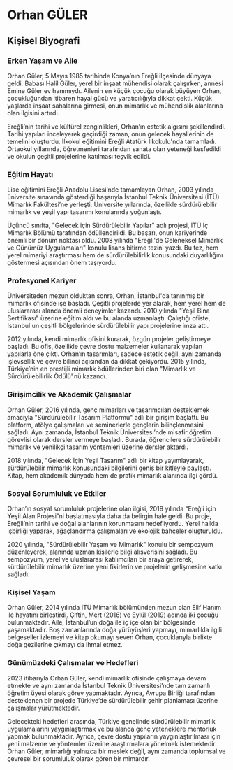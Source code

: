 # Orhan GÜLER

## Kişisel Biyografi

### Erken Yaşam ve Aile

Orhan Güler, 5 Mayıs 1985 tarihinde Konya’nın Ereğli ilçesinde dünyaya geldi. Babası Halil Güler, yerel bir inşaat mühendisi olarak çalışırken, annesi Emine Güler ev hanımıydı. Ailenin en küçük çocuğu olarak büyüyen Orhan, çocukluğundan itibaren hayal gücü ve yaratıcılığıyla dikkat çekti. Küçük yaşlarda inşaat sahalarına girmesi, onun mimarlık ve mühendislik alanlarına olan ilgisini artırdı.

Ereğli’nin tarihi ve kültürel zenginlikleri, Orhan’ın estetik algısını şekillendirdi. Tarihi yapıları inceleyerek geçirdiği zaman, onun gelecek hayallerinin de temelini oluşturdu. İlkokul eğitimini Ereğli Atatürk İlkokulu'nda tamamladı. Ortaokul yıllarında, öğretmenleri tarafından sanata olan yeteneği keşfedildi ve okulun çeşitli projelerine katılması teşvik edildi.

### Eğitim Hayatı

Lise eğitimini Ereğli Anadolu Lisesi’nde tamamlayan Orhan, 2003 yılında üniversite sınavında gösterdiği başarıyla İstanbul Teknik Üniversitesi (İTÜ) Mimarlık Fakültesi’ne yerleşti. Üniversite yıllarında, özellikle sürdürülebilir mimarlık ve yeşil yapı tasarımı konularında yoğunlaştı.

Üçüncü sınıfta, "Gelecek için Sürdürülebilir Yapılar" adlı projesi, İTÜ İç Mimarlık Bölümü tarafından ödüllendirildi. Bu başarı, onun kariyerinde önemli bir dönüm noktası oldu. 2008 yılında "Ereğli'de Geleneksel Mimarlık ve Günümüz Uygulamaları" konulu lisans bitirme tezini yazdı. Bu tez, hem yerel mimariyi araştırması hem de sürdürülebilirlik konusundaki duyarlılığını göstermesi açısından önem taşıyordu.

### Profesyonel Kariyer

Üniversiteden mezun olduktan sonra, Orhan, İstanbul'da tanınmış bir mimarlık ofisinde işe başladı. Çeşitli projelerde yer alarak, hem yerel hem de uluslararası alanda önemli deneyimler kazandı. 2010 yılında "Yeşil Bina Sertifikası" üzerine eğitim aldı ve bu alanda uzmanlaştı. Çalıştığı ofiste, İstanbul'un çeşitli bölgelerinde sürdürülebilir yapı projelerine imza attı.

2012 yılında, kendi mimarlık ofisini kurarak, özgün projeler geliştirmeye başladı. Bu ofis, özellikle çevre dostu malzemeler kullanarak yapılan yapılarla öne çıktı. Orhan’ın tasarımları, sadece estetik değil, aynı zamanda işlevsellik ve çevre bilinci açısından da dikkat çekiyordu. 2015 yılında, Türkiye’nin en prestijli mimarlık ödüllerinden biri olan "Mimarlık ve Sürdürülebilirlik Ödülü"nü kazandı.

### Girişimcilik ve Akademik Çalışmalar

Orhan Güler, 2016 yılında, genç mimarları ve tasarımcıları desteklemek amacıyla "Sürdürülebilir Tasarım Platformu" adlı bir girişim başlattı. Bu platform, atölye çalışmaları ve seminerlerle gençlerin bilinçlenmesini sağladı. Aynı zamanda, İstanbul Teknik Üniversitesi’nde misafir öğretim görevlisi olarak dersler vermeye başladı. Burada, öğrencilere sürdürülebilir mimarlık ve yenilikçi tasarım yöntemleri üzerine dersler aktardı.

2018 yılında, "Gelecek İçin Yeşil Tasarım" adlı bir kitap yayımlayarak, sürdürülebilir mimarlık konusundaki bilgilerini geniş bir kitleyle paylaştı. Kitap, hem akademik dünyada hem de pratik mimarlık alanında ilgi gördü.

### Sosyal Sorumluluk ve Etkiler

Orhan’ın sosyal sorumluluk projelerine olan ilgisi, 2019 yılında “Ereğli için Yeşil Alan Projesi”ni başlatmasıyla daha da belirgin hale geldi. Bu proje, Ereğli’nin tarihi ve doğal alanlarının korunmasını hedefliyordu. Yerel halkla işbirliği yaparak, ağaçlandırma çalışmaları ve ekolojik bahçeler oluşturuldu.

2020 yılında, "Sürdürülebilir Yaşam ve Mimarlık" konulu bir sempozyum düzenleyerek, alanında uzman kişilerle bilgi alışverişini sağladı. Bu sempozyum, yerel ve uluslararası katılımcıları bir araya getirerek, sürdürülebilir mimarlık üzerine yeni fikirlerin ve projelerin gelişmesine katkı sağladı.

### Kişisel Yaşam

Orhan Güler, 2014 yılında İTÜ Mimarlık bölümünden mezun olan Elif Hanım ile hayatını birleştirdi. Çiftin, Mert (2016) ve Eylül (2019) adında iki çocuğu bulunmaktadır. Aile, İstanbul’un doğa ile iç içe olan bir bölgesinde yaşamaktadır. Boş zamanlarında doğa yürüyüşleri yapmayı, mimarlıkla ilgili belgeseller izlemeyi ve kitap okumayı seven Orhan, çocuklarıyla birlikte doğa gezilerine çıkmayı da ihmal etmez.

### Günümüzdeki Çalışmalar ve Hedefleri

2023 itibarıyla Orhan Güler, kendi mimarlık ofisinde çalışmaya devam etmekte ve aynı zamanda İstanbul Teknik Üniversitesi’nde tam zamanlı öğretim üyesi olarak görev yapmaktadır. Ayrıca, Avrupa Birliği tarafından desteklenen bir projede Türkiye’de sürdürülebilir şehir planlaması üzerine çalışmalar yürütmektedir.

Gelecekteki hedefleri arasında, Türkiye genelinde sürdürülebilir mimarlık uygulamalarını yaygınlaştırmak ve bu alanda genç yeteneklere mentorluk yapmak bulunmaktadır. Ayrıca, çevre dostu yapıların yaygınlaştırılması için yeni malzeme ve yöntemler üzerine araştırmalara yönelmek istemektedir. Orhan Güler, mimarlığı yalnızca bir meslek değil, aynı zamanda toplumsal ve çevresel bir sorumluluk olarak gören bir mimardır.